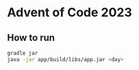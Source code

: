 # Advent of Code 2023

## How to run

```bash
gradle jar
java -jar app/build/libs/app.jar <day>
```
